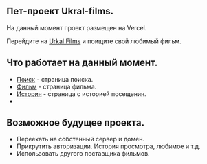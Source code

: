 ## Пет-проект Ukral-films.
На данный момент проект размещен на Vercel.

Перейдите на [Urkal Films](https://ukral-films-z6az.vercel.app/detail/682255) и поищите свой любимый фильм.

## Что работает на данный момент.
- [Поиск](https://ukral-films.vercel.app/search?search=%D1%82%D0%B8%D1%82%D0%B0%D0%BD%D0%B8%D0%BA) - страница поиска.
- [Фильм](https://ukral-films.vercel.app/detail/2213) - страница фильма.
- [История](https://ukral-films.vercel.app/history/) - страница с историей посещения.
- 
## Возможное будущее проекта.
- Переехать на собстенный сервер и домен.
- Прикрутить авторизации. История просмотра, любимое и т.д.
- Использовать другого поставщика фильмов.

